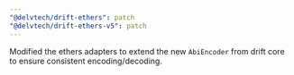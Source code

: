 ```yaml
---
"@delvtech/drift-ethers": patch
"@delvtech/drift-ethers-v5": patch
---
```


Modified the ethers adapters to extend the new `AbiEncoder` from drift core to ensure consistent encoding/decoding.
